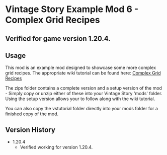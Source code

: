 # Vintage Story Example Mod 6 - Complex Grid Recipes
## Verified for game version 1.20.4.

## Usage
This mod is an example mod designed to showcase some more complex grid recipes. The appropriate wiki tutorial can be found here: [Complex Grid Recipes](https://wiki.vintagestory.at/Modding:Content_Tutorial_Complex_Grid_Recipes)

The zips folder contains a complete version and a setup version of the mod - Simply copy or unzip either of these into your Vintage Story 'mods' folder.
Using the setup version allows your to follow along with the wiki tutorial.

You can also copy the vstutorial folder directly into your mods folder for a finished copy of the mod.

## Version History
 - 1.20.4
   - Verified working for version 1.20.4.